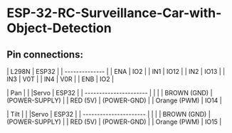 # ESP-32-RC-Surveillance-Car-with-Object-Detection


## Pin connections:

| L298N	|  ESP32  |
| --------------  |
| ENA 	|	IO2   |
| IN1	|	IO12  |
| IN2	|	IO13  |
| IN3	|	V0T   |
| IN4	|	V0R   |
| ENB 	|	IO2   |


| Pan	|		      |
|Servo 	|  ESP32      |
| ----------------------  |
|                 	      |
| BROWN (GND)	    |	(POWER-SUPPLY)     	  |
| RED (5V)	    |	(POWER-GND)  	  |
| Orange (PWM)	    |	IO14  	  |



| Tilt	|		      |
|Servo 	|  ESP32      |
| ----------------------  |
|                 	      |
| BROWN (GND)	    |	(POWER-SUPPLY)     	  |
| RED (5V)	    |	(POWER-GND)  	  |
| Orange (PWM)	    |	IO15  	  |

